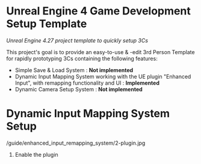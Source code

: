 # Unreal Engine 4 Game Development Setup Template
*Unreal Engine 4.27 project template to quickly setup 3Cs*

This project's goal is to provide an easy-to-use & -edit 3rd Person Template for rapidly prototyping 3Cs containing the following features:
- Simple Save & Load System : **Not implemented**
- Dynamic Input Mapping System working with the UE plugin "Enhanced Input", with remapping functionality and UI : **Implemented**
- Dynamic Camera Setup System : **Not implemented**

# Dynamic Input Mapping System Setup
/guide/enhanced_input_remapping_system/2-plugin.jpg
1. Enable the plugin
